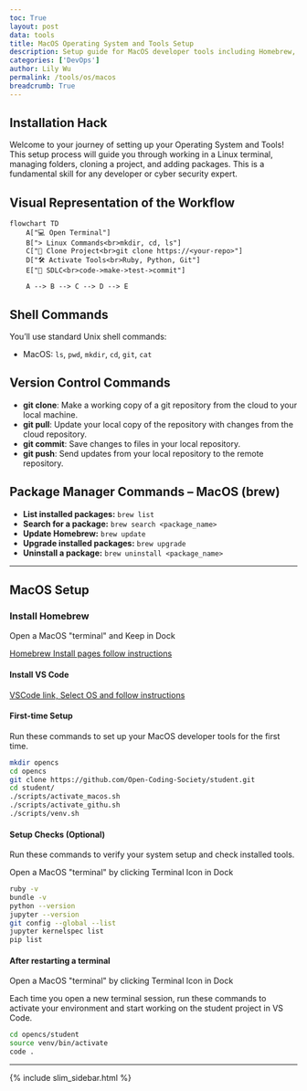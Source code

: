 ```yaml
---
toc: True
layout: post
data: tools
title: MacOS Operating System and Tools Setup
description: Setup guide for MacOS developer tools including Homebrew, Python, and more.
categories: ['DevOps']
author: Lily Wu
permalink: /tools/os/macos
breadcrumb: True 
---
```


## Installation Hack

Welcome to your journey of setting up your Operating System and Tools! This setup process will guide you through working in a Linux terminal, managing folders, cloning a project, and adding packages. This is a fundamental skill for any developer or cyber security expert.

## Visual Representation of the Workflow

```mermaid
flowchart TD
    A["💻 Open Terminal"] 
    B["> Linux Commands<br>mkdir, cd, ls"]
    C["📁 Clone Project<br>git clone https://<your-repo>"]
    D["🛠️ Activate Tools<br>Ruby, Python, Git"]
    E["🔄 SDLC<br>code->make->test->commit"]

    A --> B --> C --> D --> E
```

## Shell Commands

You’ll use standard Unix shell commands:

- MacOS: `ls`, `pwd`, `mkdir`, `cd`, `git`, `cat`

## Version Control Commands

- **git clone**: Make a working copy of a git repository from the cloud to your local machine.
- **git pull**: Update your local copy of the repository with changes from the cloud repository.
- **git commit**: Save changes to files in your local repository.
- **git push**: Send updates from your local repository to the remote repository.

## Package Manager Commands – MacOS (brew)

- **List installed packages:** `brew list`
- **Search for a package:** `brew search <package_name>`
- **Update Homebrew:** `brew update`
- **Upgrade installed packages:** `brew upgrade`
- **Uninstall a package:** `brew uninstall <package_name>`

---

## MacOS Setup

### Install Homebrew

Open a MacOS "terminal" and Keep in Dock

[Homebrew Install pages follow instructions](https://brew.sh/)

#### Install VS Code

[VSCode link, Select OS and follow instructions](https://code.visualstudio.com/download)

#### First-time Setup

Run these commands to set up your MacOS developer tools for the first time.

```bash
mkdir opencs
cd opencs
git clone https://github.com/Open-Coding-Society/student.git
cd student/
./scripts/activate_macos.sh
./scripts/activate_githu.sh
./scripts/venv.sh
```

#### Setup Checks (Optional)

Run these commands to verify your system setup and check installed tools.

Open a MacOS "terminal" by clicking Terminal Icon in Dock

```bash
ruby -v
bundle -v
python --version
jupyter --version
git config --global --list
jupyter kernelspec list
pip list
```

#### After restarting a terminal

Open a MacOS "terminal" by clicking Terminal Icon in Dock

Each time you open a new terminal session, run these commands to activate your environment and start working on the student project in VS Code.

```bash
cd opencs/student
source venv/bin/activate
code .
```

---

{% include slim_sidebar.html %}
